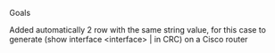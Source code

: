 Goals

Added automatically 2 row with the same string value, for this case to generate (show interface &lt;interface> | in CRC) on a Cisco router
